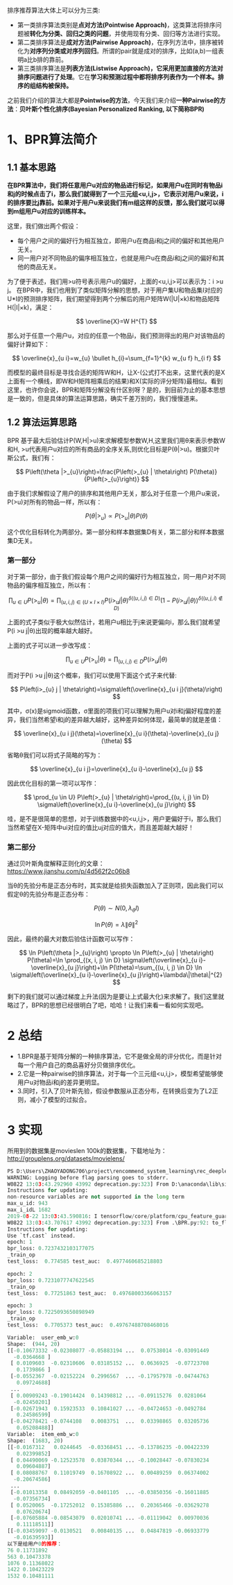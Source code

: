 排序推荐算法大体上可以分为三类:
- 第一类排序算法类别是**点对方法(Pointwise Approach)**，这类算法将排序问题被**转化为分类、回归之类的问题**，并使用现有分类、回归等方法进行实现。
- 第二类排序算法是**成对方法(Pairwise Approach)**，在序列方法中，排序被转化为**对序列分类或对序列回归**。所谓的pair就是成对的排序，比如(a,b)一组表明a比b排的靠前。
- 第三类排序算法是**列表方法(Listwise Approach)，它采用更加直接的方法对排序问题进行了处理**。它在**学习和预测过程中都将排序列表作为一个样本。排序的组结构被保持。**

之前我们介绍的算法大都是**Pointwise的方法**，今天我们来介绍**一种Pairwise的方法**：**贝叶斯个性化排序(Bayesian Personalized Ranking, 以下简称BPR)**

# 1、BPR算法简介

## 1.1 基本思路

**在BPR算法中，我们将任意用户u对应的物品进行标记，如果用户u在同时有物品i和j的时候点击了i，那么我们就得到了一个三元组<u,i,j>，它表示对用户u来说，i的排序要比j靠前。如果对于用户u来说我们有m组这样的反馈，那么我们就可以得到m组用户u对应的训练样本。**

这里，我们做出两个假设：
- 每个用户之间的偏好行为相互独立，即用户u在商品i和j之间的偏好和其他用户无关。
- 同一用户对不同物品的偏序相互独立，也就是用户u在商品i和j之间的偏好和其他的商品无关。

为了便于表述，我们用>u符号表示用户u的偏好，上面的<u,i,j>可以表示为：i >u j。
在BPR中，我们也用到了类似矩阵分解的思想，对于用户集U和物品集I对应的U*I的预测排序矩阵，我们期望得到两个分解后的用户矩阵W(|U|×k)和物品矩阵H(|I|×k)，满足：

$$
\overline{X}=W H^{T}
$$

那么对于任意一个用户u，对应的任意一个物品i，我们预测得出的用户对该物品的偏好计算如下：

$$
\overline{x}_{u i}=w_{u} \bullet h_{i}=\sum_{f=1}^{k} w_{u f} h_{i f}
$$

而模型的最终目标是寻找合适的矩阵W和H，让X-(公式打不出来，这里代表的是X上面有一个横线，即W和H矩阵相乘后的结果)和X(实际的评分矩阵)最相似。看到这里，也许你会说，BPR和矩阵分解没有什区别呀？是的，到目前为止的基本思想是一致的，但是具体的算法运算思路，确实千差万别的，我们慢慢道来。

## 1.2 算法运算思路

BPR 基于最大后验估计P(W,H|>u)来求解模型参数W,H,这里我们用θ来表示参数W和H, >u代表用户u对应的所有商品的全序关系,则优化目标是P(θ|>u)。根据贝叶斯公式，我们有：

$$
P\left(\theta |>_{u}\right)=\frac{P\left(>_{u} | \theta\right) P(\theta)}{P\left(>_{u}\right)}
$$

由于我们求解假设了用户的排序和其他用户无关，那么对于任意一个用户u来说，P(>u)对所有的物品一样，所以有：

$$
P\left(\theta |>_{u}\right) \propto P\left(>_{u} | \theta\right) P(\theta)
$$

这个优化目标转化为两部分。第一部分和样本数据集D有关，第二部分和样本数据集D无关。

### 第一部分

对于第一部分，由于我们假设每个用户之间的偏好行为相互独立，同一用户对不同物品的偏序相互独立，所以有：

$$
\prod_{u \in U} P\left(>_{u} | \theta\right)=\prod_{(u, i, j) \in(U \times I \times I)} P\left(i>_{u} j | \theta\right)^{\delta((u, i, j) \in D)}\left(1-P\left(i>_{u} j | \theta\right)\right)^{\delta((u, j, i) \notin D)}
$$

上面的式子类似于极大似然估计，若用户u相比于j来说更偏向i，那么我们就希望P(i >u j|θ)出现的概率越大越好。

上面的式子可以进一步改写成：

$$
\prod_{u \in U} P\left(>_{u} | \theta\right)=\prod_{(u, i, j) \in D} P\left(i>_{u} j | \theta\right)
$$

而对于P(i >u j|θ)这个概率，我们可以使用下面这个式子来代替:

$$
P\left(i>_{u} j | \theta\right)=\sigma\left(\overline{x}_{u i j}(\theta)\right)
$$

其中，σ(x)是sigmoid函数，σ里面的项我们可以理解为用户u对i和j偏好程度的差异，我们当然希望i和j的差异越大越好，这种差异如何体现，最简单的就是差值：

$$
\overline{x}_{u i j}(\theta)=\overline{x}_{u i}(\theta)-\overline{x}_{u j}(\theta)
$$

省略θ我们可以将式子简略的写为：

$$
\overline{x}_{u i j}=\overline{x}_{u i}-\overline{x}_{u j}
$$

因此优化目标的第一项可以写作：

$$
\prod_{u \in U} P\left(>_{u} | \theta\right)=\prod_{(u, i, j) \in D} \sigma\left(\overline{x}_{u i}-\overline{x}_{u j}\right)
$$

哇，是不是很简单的思想，对于训练数据中的<u,i,j>，用户更偏好于i，那么我们当然希望在X-矩阵中ui对应的值比uj对应的值大，而且差距越大越好！

### 第二部分

通过贝叶斯角度解释正则化的文章：https://www.jianshu.com/p/4d562f2c06b8

当θ的先验分布是正态分布时，其实就是给损失函数加入了正则项，因此我们可以假定θ的先验分布是正态分布：

$$
P(\theta) \sim N\left(0, \lambda_{\theta} I\right)
$$

$$
\ln P(\theta)=\lambda\|\theta\|^{2}
$$

因此，最终的最大对数后验估计函数可以写作：

$$
\ln P\left(\theta |>_{u}\right) \propto \ln P\left(>_{u} | \theta\right) P(\theta)=\ln \prod_{(x, i, j) \in D} \sigma\left(\overline{x}_{u i}-\overline{x}_{u j}\right)+\ln P(\theta)=\sum_{(u, i, j) \in D} \ln \sigma\left(\overline{x}_{u i}-\overline{x}_{u j}\right)+\lambda\|\theta\|^{2}
$$

剩下的我们就可以通过梯度上升法(因为是要让上式最大化)来求解了。我们这里就略过了，BPR的思想已经很明白了吧，哈哈！让我们来看一看如何实现吧。

# 2 总结

- 1.BPR是基于矩阵分解的一种排序算法，它不是做全局的评分优化，而是针对每一个用户自己的商品喜好分贝做排序优化。
- 2.它是一种pairwise的排序算法，对于每一个三元组<u,i,j>，模型希望能够使用户u对物品i和j的差异更明显。
- 3.同时，引入了贝叶斯先验，假设参数服从正态分布，在转换后变为了L2正则，减小了模型的过拟合。

# 3 实现

所用到的数据集是movieslen 100k的数据集，下载地址为：http://grouplens.org/datasets/movielens/

```python
PS D:\Users\ZHAOYADONG706\project\rencommend_system_learning\rec_deeplearning\08-推荐系统贝叶斯个性化排序(BPR)算法原理及实战\code> python .\BPR.py
WARNING: Logging before flag parsing goes to stderr.
W0822 13:03:43.292960 43992 deprecation.py:323] From D:\anaconda\lib\site-packages\tensorflow\python\compat\v2_compat.py:65: disable_resource_variables (from tensorflow.python.ops.variable_scope) is deprecated and will be removed in a future version.
Instructions for updating:
non-resource variables are not supported in the long term
max_u_id: 943
max_i_idL 1682
2019-08-22 13:03:43.590816: I tensorflow/core/platform/cpu_feature_guard.cc:142] Your CPU supports instructions that this TensorFlow binary was not compiled to use: AVX2
W0822 13:03:43.707617 43992 deprecation.py:323] From .\BPR.py:92: to_float (from tensorflow.python.ops.math_ops) is deprecated and will be removed in a future version.
Instructions for updating:
Use `tf.cast` instead.
epoch: 1
bpr_loss: 0.7237432103177075
_train_op
test_loss:  0.774585 test_auc:  0.4977460685218803

epoch: 2
bpr_loss: 0.7231077747622545
_train_op
test_loss:  0.77251863 test_auc:  0.49768003366063157

epoch: 3
bpr_loss: 0.7225093650898949
_train_op
test_loss:  0.7705373 test_auc:  0.49767488708468016

Variable:  user_emb_w:0
Shape:  (944, 20)
[[-0.10673332 -0.02308077 -0.05883194 ...  0.07538014 -0.03091449
  -0.0364668 ]
 [ 0.0109603  -0.02310606  0.03185152 ...  0.0636925  -0.07723708
   0.1739866 ]
 [-0.0552367  -0.02152224  0.2996567  ... -0.17957978 -0.04744763
   0.09724688]
 ...
 [ 0.00909243 -0.19014424  0.14398812 ... -0.09115276  0.0281064
  -0.02450201]
 [-0.02671943  0.15923533  0.10841027 ... -0.04724653 -0.0492784
   0.24586599]
 [-0.04278421 -0.0744108   0.0083751  ...  0.03398865  0.03205736
   0.05208488]]
Variable:  item_emb_w:0
Shape:  (1683, 20)
[[-0.0167312   0.0244645  -0.03368451 ... -0.13786235 -0.00422339
   0.02399852]
 [ 0.04490069 -0.12523578  0.03870344 ... -0.10028447 -0.07830234
   0.09604887]
 [ 0.08088767  0.11019749  0.16708922 ...  0.00489259  0.06374002
  -0.20674586]
 ...
 [-0.01013358  0.08492059 -0.0401105  ... -0.03850356 -0.16011885
  -0.07356734]
 [ 0.0520065  -0.17252012  0.15385886 ...  0.20365466 -0.03629278
   0.07620674]
 [-0.07605884 -0.08543079  0.02010741 ... -0.01119042  0.00970036
   0.11118511]]
[[-0.03459097 -0.0130521   0.00840135 ...  0.04847819 -0.06933779
  -0.01639593]]
以下是给用户0的推荐：
76 0.11731892
563 0.10473378
1076 0.11368022
1422 0.10423229
1532 0.10481111
```
